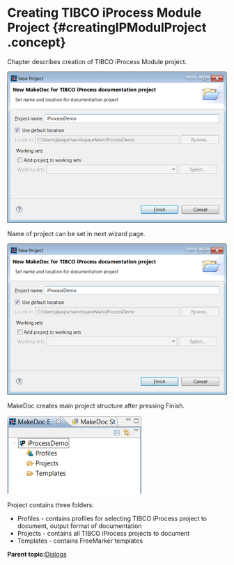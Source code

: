 # Creating TIBCO iProcess Module Project {#creatingIPModulProject .concept}

Chapter describes creation of TIBCO iProcess Module project.



![New TIBCO iProcess Module Project wizard](img/createiProcessDocProject.png "New TIBCO iProcess Module Project wizard")

Name of project can be set in next wizard page.

![New TIBCO iProcess Module Project wizard - Project name](img/createiProcessDocProject.png "New TIBCO iProcess Module Project wizard - Project Name")

MakeDoc creates main project structure after pressing Finish.

![Created project structure](img/iProcessMDExplorer.png "Created project structure")

Project contains three folders:

-   Profiles - contains profiles for selecting TIBCO iProcess project to document, output format of documentation
-   Projects - contains all TIBCO iProcess projects to document
-   Templates - contains FreeMarker templates

**Parent topic:**[Dialogs](../../../../modules/nighthawk/setup/dialogs/dialogs.md)


